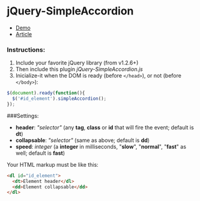 # jQuery-SimpleAccordion

-  [Demo](http://juanbrujo.github.io/jQuery-SimpleAccordion)
-  [Article](http://www.csslab.cl/2008/09/17/jquery-plugin-simpleaccordion/)

### Instructions:

1.  Include your favorite jQuery library (from v1.2.6+)
2.  Then include this plugin _jQuery-SimpleAccordion.js_
3.  Inicialize-it when the DOM is ready (before `</head>`), or not (before `</body>`):

```javascript
$(document).ready(function(){
  $('#id_element').simpleAccordion();
});
```

###Settings:

- **header**: _"selector"_ (any **tag**, **class** or **id** that will fire the event; default is **dt**)
- **collapsable**: _"selector"_ (same as above; default is **dd**)
- **speed**: _integer_ (a **integer** in milliseconds, "**slow**", "**normal**", "**fast**" as well; default is **fast**)

Your HTML markup must be like this:

```html
<dl id="id_element">
  <dt>Element header</dl>
  <dd>Element collapsable</dd>
</dl>
````
